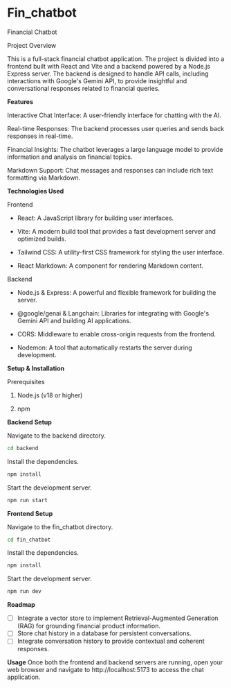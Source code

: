 # Fin_chatbot
Financial Chatbot

Project Overview

This is a full-stack financial chatbot application. The project is divided into a frontend built with React and Vite and a backend powered by a Node.js Express server. The backend is designed to handle API calls, including interactions with Google's Gemini API, to provide insightful and conversational responses related to financial queries.

**Features**

Interactive Chat Interface: A user-friendly interface for chatting with the AI.

Real-time Responses: The backend processes user queries and sends back responses in real-time.

Financial Insights: The chatbot leverages a large language model to provide information and analysis on financial topics.

Markdown Support: Chat messages and responses can include rich text formatting via Markdown.

**Technologies Used**

Frontend

- React: A JavaScript library for building user interfaces.

- Vite: A modern build tool that provides a fast development server and optimized builds.

- Tailwind CSS: A utility-first CSS framework for styling the user interface.

- React Markdown: A component for rendering Markdown content.

Backend

- Node.js & Express: A powerful and flexible framework for building the server.

- @google/genai & Langchain: Libraries for integrating with Google's Gemini API and building AI applications.

- CORS: Middleware to enable cross-origin requests from the frontend.

- Nodemon: A tool that automatically restarts the server during development.

**Setup & Installation**

Prerequisites

1. Node.js (v18 or higher)

1. npm

**Backend Setup**

Navigate to the backend directory.
```bash
cd backend
```
Install the dependencies.
```bash
npm install
```
Start the development server.
```bash
npm run start
```
**Frontend Setup**

Navigate to the fin_chatbot directory.
```bash
cd fin_chatbot
```
Install the dependencies.
```bash
npm install
```
Start the development server.
```bash
npm run dev
```
**Roadmap**

- [ ] Integrate a vector store to implement Retrieval-Augmented Generation (RAG) for grounding financial product information.
- [ ] Store chat history in a database for persistent conversations.
- [ ] Integrate conversation history to provide contextual and coherent responses.

**Usage**
Once both the frontend and backend servers are running, open your web browser and navigate to http://localhost:5173 to access the chat application.
